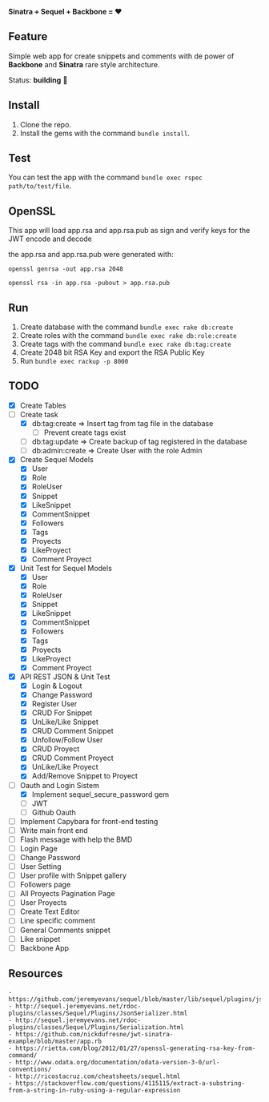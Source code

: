 **Sinatra + Sequel + Backbone = :heart:**

## Feature

Simple web app for create snippets and comments with de power of **Backbone** and **Sinatra** rare style architecture.

Status: **building** :construction:

## Install

1.  Clone the repo.
2.  Install the gems with the command `bundle install`.

## Test

You can test the app with the command `bundle exec rspec path/to/test/file`.

## OpenSSL

This app will load app.rsa and app.rsa.pub as sign and verify keys for the JWT encode and decode

the app.rsa and app.rsa.pub were generated with:

`openssl genrsa -out app.rsa 2048`

`openssl rsa -in app.rsa -pubout > app.rsa.pub`

## Run


1. Create database with the command `bundle exec rake db:create`
2. Create roles with the command `bundle exec rake db:role:create`
3. Create tags with the command `bundle exec rake db:tag:create`
4. Create 2048 bit RSA Key and export the RSA Public Key
5. Run `bundle exec rackup -p 8000`

## TODO

* [x] Create Tables
* [ ] Create task
  * [x] db:tag:create   => Insert tag from tag file in the database
      * [ ] Prevent create tags exist
  * [ ] db:tag:update   => Create backup of tag registered in the database
  * [ ] db:admin:create => Create User with the role Admin
* [x] Create Sequel Models
  * [x] User
  * [x] Role
  * [x] RoleUser
  * [x] Snippet
  * [x] LikeSnippet
  * [x] CommentSnippet
  * [x] Followers
  * [x] Tags
  * [x] Proyects
  * [x] LikeProyect
  * [x] Comment Proyect
* [x] Unit Test for Sequel Models
  * [x] User
  * [x] Role
  * [x] RoleUser
  * [x] Snippet
  * [x] LikeSnippet
  * [x] CommentSnippet
  * [x] Followers
  * [x] Tags
  * [x] Proyects
  * [x] LikeProyect
  * [x] Comment Proyect
* [x] API REST JSON & Unit Test
  * [x] Login & Logout
  * [x] Change Password
  * [x] Register User
  * [x] CRUD For Snippet
  * [x] UnLike/Like Snippet
  * [x] CRUD Comment Snippet
  * [x] Unfollow/Follow User
  * [x] CRUD Proyect
  * [x] CRUD Comment Proyect
  * [x] UnLike/Like Proyect
  * [x] Add/Remove Snippet to Proyect
* [ ] Oauth and Login Sistem
  * [x] Implement sequel_secure_password gem
  * [ ] JWT
  * [ ] Github Oauth
* [ ] Implement Capybara for front-end testing
* [ ] Write main front end
* [ ]  Flash message with help the BMD
* [ ]  Login Page
* [ ]  Change Password
* [ ]  User Setting
* [ ]  User profile with Snippet gallery
* [ ]  Followers page
* [ ]  All Proyects Pagination Page
* [ ]  User Proyects
* [ ]  Create Text Editor
* [ ]  Line specific comment
* [ ]  General Comments snippet
* [ ]  Like snippet
* [ ]  Backbone App

## Resources

    - https://github.com/jeremyevans/sequel/blob/master/lib/sequel/plugins/json_serializer.rb
    - http://sequel.jeremyevans.net/rdoc-plugins/classes/Sequel/Plugins/JsonSerializer.html
    - http://sequel.jeremyevans.net/rdoc-plugins/classes/Sequel/Plugins/Serialization.html
    - https://github.com/nickdufresne/jwt-sinatra-example/blob/master/app.rb
    - https://rietta.com/blog/2012/01/27/openssl-generating-rsa-key-from-command/
    - http://www.odata.org/documentation/odata-version-3-0/url-conventions/
    - http://ricostacruz.com/cheatsheets/sequel.html
    - https://stackoverflow.com/questions/4115115/extract-a-substring-from-a-string-in-ruby-using-a-regular-expression